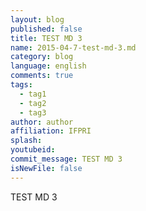 ```yaml
---
layout: blog
published: false
title: TEST MD 3
name: 2015-04-7-test-md-3.md
category: blog
language: english
comments: true
tags: 
  - tag1
  - tag2
  - tag3
author: author
affiliation: IFPRI
splash: 
youtubeid: 
commit_message: TEST MD 3
isNewFile: false
---
```

TEST MD 3